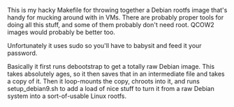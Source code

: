 This is my hacky Makefile for throwing together a Debian rootfs image that's
handy for mucking around with in VMs. There are probably proper tools for doing
all this stuff, and some of them probably don't need root. QCOW2 images would
probably be better too.

Unfortunately it uses sudo so you'll have to babysit and feed it your password.

Basically it first runs debootstrap to get a totally raw Debian image. This
takes absolutely ages, so it then saves that in an intermediate file and takes a
copy of it. Then it loop-mounts the copy, chroots into it, and runs
setup_debian9.sh to add a load of nice stuff to turn it from a raw Debian system
into a sort-of-usable Linux rootfs.

